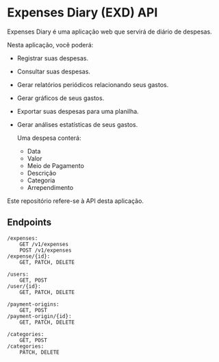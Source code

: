 
# Expenses Diary (EXD) API 

Expenses Diary é uma aplicação web que servirá de diário de despesas.

Nesta aplicação, você poderá:

- Registrar suas despesas.
- Consultar suas despesas.
- Gerar relatórios periódicos relacionando seus gastos.
- Gerar gráficos de seus gastos.
- Exportar suas despesas para uma planilha.
- Gerar análises estatísticas de seus gastos.


    Uma despesa conterá:
    - Data
    - Valor
    - Meio de Pagamento
    - Descrição
    - Categoria
    - Arrependimento

Este repositório refere-se à API desta aplicação.


## Endpoints

    /expenses:
        GET /v1/expenses
        POST /v1/expenses
    /expense/{id}:
        GET, PATCH, DELETE
    
    /users:
        GET, POST
    /user/{id}:
        GET, PATCH, DELETE
        
    /payment-origins:
        GET, POST
    /payment-origin/{id}:
        GET, PATCH, DELETE
        
    /categories:
        GET, POST
    /categories:
        PATCH, DELETE

